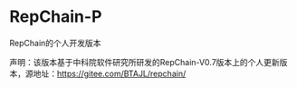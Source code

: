 # RepChain-P
RepChain的个人开发版本

声明：该版本基于中科院软件研究所研发的RepChain-V0.7版本上的个人更新版本，源地址：https://gitee.com/BTAJL/repchain/

